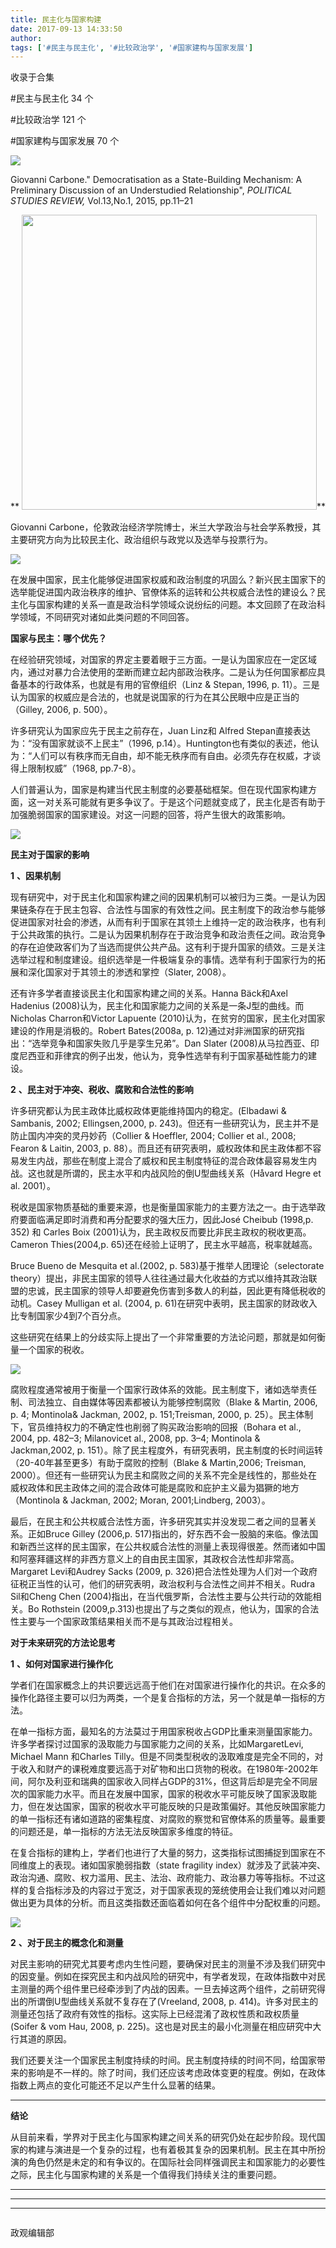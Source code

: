 ```yaml
---
title: 民主化与国家构建
date: 2017-09-13 14:33:50
author: 
tags: ['#民主与民主化', '#比较政治学', '#国家建构与国家发展']
---
```



收录于合集

#民主与民主化 34 个

#比较政治学 121 个

#国家建构与国家发展 70 个

**<img src='/images/641/2.png' width='auto' />**

Giovanni Carbone." Democratisation as a State-Building Mechanism: A
Preliminary Discussion of an Understudied Relationship", _POLITICAL STUDIES
REVIEW,_ Vol.13,No.1, 2015, pp.11–21

 ** **<img src='/images/641/3.png' width='472px' />****

Giovanni Carbone，伦敦政治经济学院博士，米兰大学政治与社会学系教授，其主要研究方向为比较民主化、政治组织与政党以及选举与投票行为。

![](/images/641/4.png)

在发展中国家，民主化能够促进国家权威和政治制度的巩固么？新兴民主国家下的选举能促进国内政治秩序的维护、官僚体系的运转和公共权威合法性的建设么？民主化与国家构建的关系一直是政治科学领域众说纷纭的问题。本文回顾了在政治科学领域，不同研究对诸如此类问题的不同回答。

**国家与民主：哪个优先？**

在经验研究领域，对国家的界定主要着眼于三方面。一是认为国家应在一定区域内，通过对暴力合法使用的垄断而建立起内部政治秩序。二是认为任何国家都应具备基本的行政体系，也就是有用的官僚组织（Linz
& Stepan, 1996, p. 11）。三是认为国家的权威应是合法的，也就是说国家的行为在其公民眼中应是正当的（Gilley, 2006, p.
500）。

许多研究认为国家应先于民主之前存在，Juan Linz和 Alfred Stepan直接表达为：“没有国家就谈不上民主”（1996,
p.14）。Huntington也有类似的表述，他认为：“人们可以有秩序而无自由，却不能无秩序而有自由。必须先存在权威，才谈得上限制权威”（1968,
pp.7-8）。

人们普遍认为，国家是构建当代民主制度的必要基础框架。但在现代国家构建方面，这一对关系可能就有更多争议了。于是这个问题就变成了，民主化是否有助于加强脆弱国家的国家建设。对这一问题的回答，将产生很大的政策影响。

![](/images/641/5.jpeg)

 **民主对于国家的影响**

 **1** **、因果机制**

现有研究中，对于民主化和国家构建之间的因果机制可以被归为三类。一是认为因果链条存在于民主包容、合法性与国家的有效性之间。民主制度下的政治参与能够促进国家对社会的渗透，从而有利于国家在其领土上维持一定的政治秩序，也有利于公共政策的执行。二是认为因果机制存在于政治竞争和政治责任之间。政治竞争的存在迫使政客们为了当选而提供公共产品。这有利于提升国家的绩效。三是关注选举过程和制度建设。组织选举是一件极端复杂的事情。选举有利于国家行为的拓展和深化国家对于其领土的渗透和掌控（Slater,
2008）。

还有许多学者直接谈民主化和国家构建之间的关系。Hanna Bäck和Axel Hadenius
(2008)认为，民主化和国家能力之间的关系是一条J型的曲线。而Nicholas Charron和Victor Lapuente
(2010)认为，在贫穷的国家，民主化对国家建设的作用是消极的。Robert Bates(2008a, p.
12)通过对非洲国家的研究指出：“选举竞争和国家失败几乎是孪生兄弟”。Dan Slater
(2008)从马拉西亚、印度尼西亚和菲律宾的例子出发，他认为，竞争性选举有利于国家基础性能力的建设。

 **2** **、民主对于冲突、税收、腐败和合法性的影响**

许多研究都认为民主政体比威权政体更能维持国内的稳定。(Elbadawi & Sambanis, 2002; Ellingsen,2000, p.
243)。但还有一些研究认为，民主并不是防止国内冲突的灵丹妙药（Collier & Hoeffler, 2004; Collier et al.,
2008; Fearon & Laitin, 2003, p.
88）。而且还有研究表明，威权政体和民主政体都不容易发生内战，那些在制度上混合了威权和民主制度特征的混合政体最容易发生内战。这也就是所谓的，民主水平和内战风险的倒U型曲线关系（Håvard
Hegre et al. 2001）。

税收是国家物质基础的重要来源，也是衡量国家能力的主要方法之一。由于选举政府要面临满足即时消费和再分配要求的强大压力，因此José Cheibub
(1998,p. 352) 和 Carles Boix (2001)认为，民主政权反而要比非民主政权的税收更高。Cameron Thies(2004,p.
65)还在经验上证明了，民主水平越高，税率就越高。

Bruce Bueno de Mesquita et al.(2002, p. 583)基于推举人团理论（selectorate
theory）提出，非民主国家的领导人往往通过最大化收益的方式以维持其政治联盟的忠诚，民主国家的领导人却要避免伤害到多数人的利益，因此更有降低税收的动机。Casey
Mulligan et al. (2004, p. 61)在研究中表明，民主国家的财政收入比专制国家少4到7个百分点。

这些研究在结果上的分歧实际上提出了一个非常重要的方法论问题，那就是如何衡量一个国家的税收。

![](/images/641/6.jpeg)

腐败程度通常被用于衡量一个国家行政体系的效能。民主制度下，诸如选举责任制、司法独立、自由媒体等因素都被认为能够控制腐败（Blake & Martin,
2006, p. 4; Montinola& Jackman, 2002, p. 151;Treisman, 2000, p.
25）。民主体制下，官员维持权力的不确定性也削弱了购买政治影响的回报（Bohara et al., 2004, pp. 482–3; Milanovicet
al., 2008, pp. 3–4; Montinola & Jackman,2002, p.
151）。除了民主程度外，有研究表明，民主制度的长时间运转（20-40年甚至更多）有助于腐败的控制（Blake & Martin,2006;
Treisman,
2000）。但还有一些研究认为民主和腐败之间的关系不完全是线性的，那些处在威权政体和民主政体之间的混合政体可能是腐败和庇护主义最为猖獗的地方（Montinola
& Jackman, 2002; Moran, 2001;Lindberg, 2003）。

最后，在民主和公共权威合法性方面，许多研究其实并没发现二者之间的显著关系。正如Bruce Gilley (2006,p.
517)指出的，好东西不会一股脑的来临。像法国和新西兰这样的民主国家，在公共权威合法性的测量上表现得很差。然而诸如中国和阿塞拜疆这样的非西方意义上的自由民主国家，其政权合法性却非常高。Margaret
Levi和Audrey Sacks (2009, p.
326)把合法性处理为人们对一个政府征税正当性的认可，他们的研究表明，政治权利与合法性之间并不相关。Rudra Sil和Cheng Chen
(2004)指出，在当代俄罗斯，合法性主要与公共行动的效能相关。Bo Rothstein
(2009,p.313)也提出了与之类似的观点，他认为，国家的合法性主要与一个国家政策结果相关而不是与其政治过程相关。

**对于未来研究的方法论思考**

 **1** **、如何对国家进行操作化**

学者们在国家概念上的共识要远远高于他们在对国家进行操作化的共识。在众多的操作化路径主要可以归为两类，一个是复合指标的方法，另一个就是单一指标的方法。

在单一指标方面，最知名的方法莫过于用国家税收占GDP比重来测量国家能力。许多学者探讨过国家的汲取能力与国家能力之间的关系，比如MargaretLevi,
Michael Mann 和Charles
Tilly。但是不同类型税收的汲取难度是完全不同的，对于收入和财产的课税难度要远高于对矿物和出口货物的税收。在1980年-2002年间，阿尔及利亚和瑞典的国家收入同样占GDP的31%，但这背后却是完全不同层次的国家能力水平。而且在发展中国家，国家的税收水平可能反映了国家汲取能力，但在发达国家，国家的税收水平可能反映的只是政策偏好。其他反映国家能力的单一指标还有诸如道路的密集程度、对腐败的察觉和官僚体系的质量等。最重要的问题还是，单一指标的方法无法反映国家多维度的特征。

在复合指标的建构上，学者们也进行了大量的努力，这类指标试图捕捉到国家在不同维度上的表现。诸如国家脆弱指数（state fragility
index）就涉及了武装冲突、政治沟通、腐败、权力滥用、民主、法治、政府能力、政治暴力等等指标。不过这样的复合指标涉及的内容过于宽泛，对于国家表现的笼统使用会让我们难以对问题做出更为具体的分析。而且这类指数还面临着如何在各个组件中分配权重的问题。

![](/images/641/7.jpeg)

 **2** **、对于民主的概念化和测量**

对民主影响的研究尤其要考虑内生性问题，要确保对民主的测量不涉及我们研究中的因变量。例如在探究民主和内战风险的研究中，有学者发现，在政体指数中对民主测量的两个组件里已经牵涉到了内战的因素。一旦去掉这两个组件，之前研究得出的所谓倒U型曲线关系就不复存在了(Vreeland,
2008, p. 414)。许多对民主的测量还包括了政府有效性的指标。这实际上已经混淆了政权性质和政权质量(Soifer & vom Hau, 2008,
p. 225)。这也是对民主的最小化测量在相应研究中大行其道的原因。

我们还要关注一个国家民主制度持续的时间。民主制度持续的时间不同，给国家带来的影响是不一样的。除了时间，我们还应该考虑政体变更的程度。例如，在政体指数上两点的变化可能还不足以产生什么显著的结果。

 ****

**结论**

从目前来看，学界对于民主化与国家构建之间关系的研究仍处在起步阶段。现代国家的构建与演进是一个复杂的过程，也有着极其复杂的因果机制。民主在其中所扮演的角色仍然是未定的和有争议的。在国际社会同样强调民主和国家能力的必要性之际，民主化与国家构建的关系是一个值得我们持续关注的重要问题。
****

****  
****  

![]()

政观编辑部

